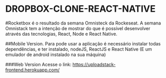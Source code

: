 # DROPBOX-CLONE-REACT-NATIVE

#Rocketbox é o resultado da semana Omnisteck da Rockeseat.
A semana Omnistack tem a intenção de mostrar do que é possível desenvolver
através das tecnologias, React, Node e React Native.

##Mobile Version.
Para pode usar a aplicação é necessário instalar todas dependências, e ter instalado, nodeJS, ReactJS e React Native (E um emulador de android instalado na sua máquina)

###Web Version
Acesse o link: https://uploadstack-frontend.herokuapp.com/
